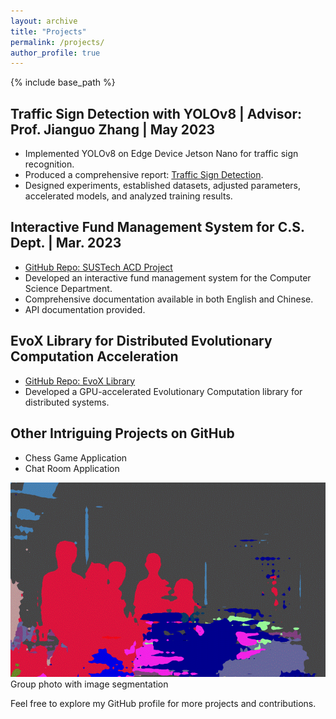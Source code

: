 ```yaml
---
layout: archive
title: "Projects"
permalink: /projects/
author_profile: true
---
```


{% include base_path %}

## Traffic Sign Detection with YOLOv8 | Advisor: Prof. Jianguo Zhang | May 2023

- Implemented YOLOv8 on Edge Device Jetson Nano for traffic sign recognition.
- Produced a comprehensive report: [Traffic Sign Detection](link_to_report).
- Designed experiments, established datasets, adjusted parameters, accelerated models, and analyzed training results.

## Interactive Fund Management System for C.S. Dept. | Mar. 2023

- [GitHub Repo: SUSTech ACD Project](link_to_repo)
- Developed an interactive fund management system for the Computer Science Department.
- Comprehensive documentation available in both English and Chinese.
- API documentation provided.

## EvoX Library for Distributed Evolutionary Computation Acceleration

- [GitHub Repo: EvoX Library](link_to_repo)
- Developed a GPU-accelerated Evolutionary Computation library for distributed systems.

## Other Intriguing Projects on GitHub

- Chess Game Application
- Chat Room Application


![Me with groupmate](/images/i2ai.gif "Me with groupmate")
Group photo with image segmentation

Feel free to explore my GitHub profile for more projects and contributions.



